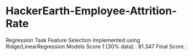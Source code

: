 # HackerEarth-Employee-Attrition-Rate
Regression Task
Feature Selection
Implemented using Ridge/LinearRegression Models
Score 1 [30% data] : 81.347
Final Score : 
